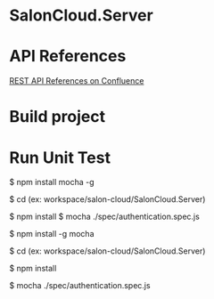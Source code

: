 SalonCloud.Server
=================

API References
==============

[REST API References on
Confluence](https://smisyteam.atlassian.net/wiki/display/SC/REST+API+References)

Build project
=============

Run Unit Test
=============

\$ npm install mocha -g

\$ cd (ex: workspace/salon-cloud/SalonCloud.Server)

\$ npm install \$ mocha ./spec/authentication.spec.js

\$ npm install -g mocha

\$ cd (ex: workspace/salon-cloud/SalonCloud.Server)

\$ npm install

\$ mocha ./spec/authentication.spec.js
